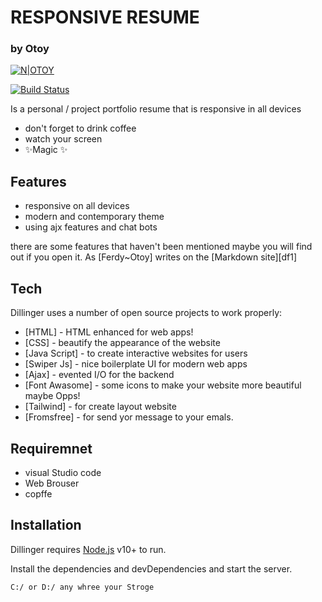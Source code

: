 # RESPONSIVE RESUME
### by Otoy

[![N|OTOY](https://cldup.com/dTxpPi9lDf.thumb.png)](https://nodesource.com/products/nsolid)

[![Build Status](https://travis-ci.org/joemccann/dillinger.svg?branch=master)](https://travis-ci.org/joemccann/dillinger)

Is a personal / project portfolio resume that is responsive in all devices

- don't forget to drink coffee
- watch your screen
- ✨Magic ✨

## Features

- responsive on all devices
- modern and contemporary theme
- using ajx features and chat bots

there are some features that haven't been mentioned maybe you will find out if you open it.
As [Ferdy~Otoy] writes on the [Markdown site][df1]
## Tech

Dillinger uses a number of open source projects to work properly:

- [HTML] - HTML enhanced for web apps!
- [CSS] - beautify the appearance of the website
- [Java Script] - to create interactive websites for users
- [Swiper Js] - nice boilerplate UI for modern web apps
- [Ajax] - evented I/O for the backend
- [Font Awasome] - some icons to make your website more beautiful maybe Opps!
- [Tailwind] - for create layout website
- [Fromsfree] - for send yor message to your emals.

## Requiremnet

- visual Studio code
- Web Brouser
- copffe


## Installation

Dillinger requires [Node.js](https://nodejs.org/) v10+ to run.

Install the dependencies and devDependencies and start the server.

```sh
C:/ or D:/ any whree your Stroge
```

